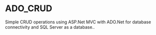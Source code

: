 # ADO_CRUD
Simple CRUD operations using ASP.Net MVC with ADO.Net for database connectivity and SQL Server as a database..
